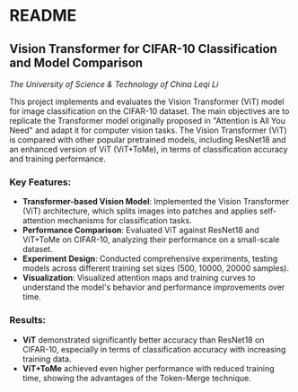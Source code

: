# README

## Vision Transformer for CIFAR-10 Classification and Model Comparison

*The University of Science & Technology of China*   *Leqi Li*

This project implements and evaluates the Vision Transformer (ViT) model for image classification on the CIFAR-10 dataset. The main objectives are to replicate the Transformer model originally proposed in "Attention is All You Need" and adapt it for computer vision tasks. The Vision Transformer (ViT) is compared with other popular pretrained models, including ResNet18 and an enhanced version of ViT (ViT+ToMe), in terms of classification accuracy and training performance.

### Key Features:

- **Transformer-based Vision Model**: Implemented the Vision Transformer (ViT) architecture, which splits images into patches and applies self-attention mechanisms for classification tasks.
- **Performance Comparison**: Evaluated ViT against ResNet18 and ViT+ToMe on CIFAR-10, analyzing their performance on a small-scale dataset.
- **Experiment Design**: Conducted comprehensive experiments, testing models across different training set sizes (500, 10000, 20000 samples).
- **Visualization**: Visualized attention maps and training curves to understand the model's behavior and performance improvements over time.

### Results:

- **ViT** demonstrated significantly better accuracy than ResNet18 on CIFAR-10, especially in terms of classification accuracy with increasing training data.
- **ViT+ToMe** achieved even higher performance with reduced training time, showing the advantages of the Token-Merge technique.